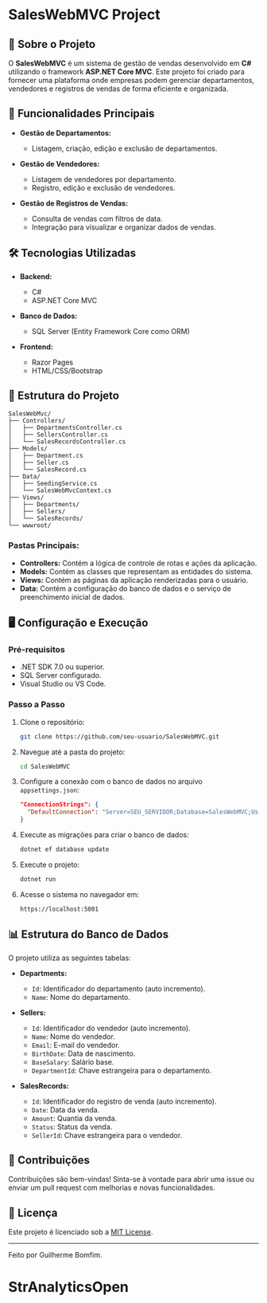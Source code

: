# SalesWebMVC Project

## 📖 Sobre o Projeto

O **SalesWebMVC** é um sistema de gestão de vendas desenvolvido em **C#** utilizando o framework **ASP.NET Core MVC**. Este projeto foi criado para fornecer uma plataforma onde empresas podem gerenciar departamentos, vendedores e registros de vendas de forma eficiente e organizada.

## 🌟 Funcionalidades Principais

- **Gestão de Departamentos:**
  - Listagem, criação, edição e exclusão de departamentos.

- **Gestão de Vendedores:**
  - Listagem de vendedores por departamento.
  - Registro, edição e exclusão de vendedores.

- **Gestão de Registros de Vendas:**
  - Consulta de vendas com filtros de data.
  - Integração para visualizar e organizar dados de vendas.

## 🛠️ Tecnologias Utilizadas

- **Backend:**
  - C#
  - ASP.NET Core MVC

- **Banco de Dados:**
  - SQL Server (Entity Framework Core como ORM)

- **Frontend:**
  - Razor Pages
  - HTML/CSS/Bootstrap

## 📂 Estrutura do Projeto

```plaintext
SalesWebMvc/
├── Controllers/
│   ├── DepartmentsController.cs
│   ├── SellersController.cs
│   └── SalesRecordsController.cs
├── Models/
│   ├── Department.cs
│   ├── Seller.cs
│   └── SalesRecord.cs
├── Data/
│   ├── SeedingService.cs
│   └── SalesWebMvcContext.cs
├── Views/
│   ├── Departments/
│   ├── Sellers/
│   └── SalesRecords/
└── wwwroot/
```

### Pastas Principais:
- **Controllers:** Contém a lógica de controle de rotas e ações da aplicação.
- **Models:** Contém as classes que representam as entidades do sistema.
- **Views:** Contém as páginas da aplicação renderizadas para o usuário.
- **Data:** Contém a configuração do banco de dados e o serviço de preenchimento inicial de dados.

## 🖥️ Configuração e Execução

### Pré-requisitos

- .NET SDK 7.0 ou superior.
- SQL Server configurado.
- Visual Studio ou VS Code.

### Passo a Passo

1. Clone o repositório:
   ```bash
   git clone https://github.com/seu-usuario/SalesWebMVC.git
   ```

2. Navegue até a pasta do projeto:
   ```bash
   cd SalesWebMVC
   ```

3. Configure a conexão com o banco de dados no arquivo `appsettings.json`:
   ```json
   "ConnectionStrings": {
     "DefaultConnection": "Server=SEU_SERVIDOR;Database=SalesWebMVC;User Id=SEU_USUARIO;Password=SUA_SENHA;"
   }
   ```

4. Execute as migrações para criar o banco de dados:
   ```bash
   dotnet ef database update
   ```

5. Execute o projeto:
   ```bash
   dotnet run
   ```

6. Acesse o sistema no navegador em:
   ```plaintext
   https://localhost:5001
   ```

## 📊 Estrutura do Banco de Dados

O projeto utiliza as seguintes tabelas:

- **Departments:**
  - `Id`: Identificador do departamento (auto incremento).
  - `Name`: Nome do departamento.

- **Sellers:**
  - `Id`: Identificador do vendedor (auto incremento).
  - `Name`: Nome do vendedor.
  - `Email`: E-mail do vendedor.
  - `BirthDate`: Data de nascimento.
  - `BaseSalary`: Salário base.
  - `DepartmentId`: Chave estrangeira para o departamento.

- **SalesRecords:**
  - `Id`: Identificador do registro de venda (auto incremento).
  - `Date`: Data da venda.
  - `Amount`: Quantia da venda.
  - `Status`: Status da venda.
  - `SellerId`: Chave estrangeira para o vendedor.

## 🤝 Contribuições

Contribuições são bem-vindas! Sinta-se à vontade para abrir uma issue ou enviar um pull request com melhorias e novas funcionalidades.

## 📜 Licença

Este projeto é licenciado sob a [MIT License](LICENSE).

---

Feito por Guilherme Bomfim.
# StrAnalyticsOpen
